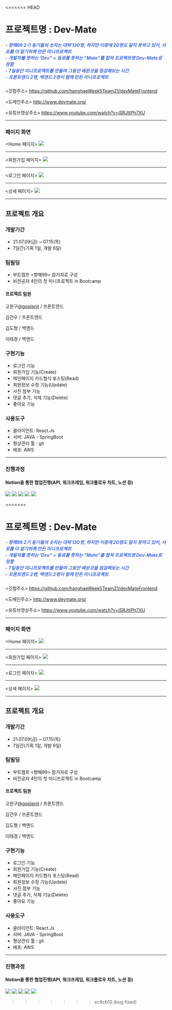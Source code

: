 <<<<<<< HEAD
# 프로젝트명 : Dev-Mate
>
##### <span style="color:royalblue"> - 향해99 2기 동기들의 숫자는 대략 130명, 하지만 이중에 20명도 알지 못하고 있어, 서로를 더 알기위해 만든 미니프로젝트<br> - 개발자를 뜻하는 'Dev" + 동료를 뜻하는 "Mate"를 합쳐 프로젝트명 Dev-Mate로 정함 <br> - 7일동안 미니프로젝트를 만들며 그동안 배운것을 점검해보는 시간<br>- 프론트앤드 2명, 백앤드 2명이 함께 만든 미니프로젝트 </span>

<깃헙주소>
https://github.com/hanghaeWeek5Team21/devMateFrontend

<도메인주소>
http://www.devmate.org/

<유튜브영상주소>
https://www.youtube.com/watch?v=iSRJttPh7XU

---
### 페이지 화면
<Home 페이지>
![](https://images.velog.io/images/goplanit/post/e266269d-0013-4a5c-9742-f27391f91656/image.png)

--- 
<회원가입 페이지>
![](https://images.velog.io/images/goplanit/post/a5a96148-a0b6-48d8-8d88-1505f3f24543/image.png)

---
<로그인 페이지>
![](https://images.velog.io/images/goplanit/post/c09d2172-14c8-4299-a4d7-ace9bcb4bed3/image.png)

---
<상세 페이지>
![](https://images.velog.io/images/goplanit/post/7dba9e2a-356e-4ed1-acb8-9492a5d99597/image.png)

---
## 프로젝트 개요 


### 개발기간

- 21.07.09(금) ~ 07.15(목)
- 7일간(기획 1일, 개발 6일)


### 팀빌딩
>
- 부트캠프 <향해99> 참가자로 구성
- 비전공자 4인의 첫 미니프로젝트 in Bootcamp

#### 프로젝트 팀원
고원구[@goplanit](https://github.com/goplanit) / 프론트앤드

김건우 / 프론트앤드

김도형 / 백앤드

이태경 / 백앤드

### 구현기능

- 로그인 기능
- 회원가입 기능(Create)
- 메인페이지 카드형식 포스팅(Read)
- 회원정보 수정 기능(Update)
- 사진 첨부 기능
- 댓글 추가, 삭제 기능(Delete)
- 좋아요 기능

### 사용도구
- 클라이언트: React.Js
- 서버: JAVA - SpringBoot
- 형상관리 툴 : git
- 배포: AWS


---

### 진행과정
#### Notion을 통한 협업진행(API, 워크프레임, 워크플로우 차트, 노션 등)
![](https://images.velog.io/images/goplanit/post/f7f6d02f-e786-4fcf-95f8-1c58d0b7c708/image.png)
![](https://images.velog.io/images/goplanit/post/79434392-9857-4fa5-9441-c1fc7958eab8/image.png)
![](https://images.velog.io/images/goplanit/post/7910875b-a10e-40d7-a444-d9af8d57c2c7/image.png)
![](https://images.velog.io/images/goplanit/post/8864f51a-1da9-4ce7-a91d-ea68ca1b1f1f/image.png)
![](https://images.velog.io/images/goplanit/post/9982da3d-d8e3-43e2-97fd-428ce34d1418/image.png)



=======
# 프로젝트명 : Dev-Mate

>

##### <span style="color:royalblue"> - 향해99 2기 동기들의 숫자는 대략 130명, 하지만 이중에 20명도 알지 못하고 있어, 서로를 더 알기위해 만든 미니프로젝트<br> - 개발자를 뜻하는 'Dev" + 동료를 뜻하는 "Mate"를 합쳐 프로젝트명 Dev-Mate로 정함 <br> - 7일동안 미니프로젝트를 만들며 그동안 배운것을 점검해보는 시간<br>- 프론트앤드 2명, 백앤드 2명이 함께 만든 미니프로젝트 </span>

<깃헙주소>
https://github.com/hanghaeWeek5Team21/devMateFrontend

<도메인주소>
http://www.devmate.org/

<유튜브영상주소>
https://www.youtube.com/watch?v=iSRJttPh7XU

---

### 페이지 화면

<Home 페이지>
![](https://images.velog.io/images/goplanit/post/e266269d-0013-4a5c-9742-f27391f91656/image.png)

---

<회원가입 페이지>
![](https://images.velog.io/images/goplanit/post/a5a96148-a0b6-48d8-8d88-1505f3f24543/image.png)

---

<로그인 페이지>
![](https://images.velog.io/images/goplanit/post/c09d2172-14c8-4299-a4d7-ace9bcb4bed3/image.png)

---

<상세 페이지>
![](https://images.velog.io/images/goplanit/post/7dba9e2a-356e-4ed1-acb8-9492a5d99597/image.png)

---

## 프로젝트 개요

### 개발기간

- 21.07.09(금) ~ 07.15(목)
- 7일간(기획 1일, 개발 6일)

### 팀빌딩

>

- 부트캠프 <향해99> 참가자로 구성
- 비전공자 4인의 첫 미니프로젝트 in Bootcamp

#### 프로젝트 팀원

고원구[@goplanit](https://github.com/goplanit) / 프론트앤드

김건우 / 프론트앤드

김도형 / 백앤드

이태경 / 백앤드

### 구현기능

- 로그인 기능
- 회원가입 기능(Create)
- 메인페이지 카드형식 포스팅(Read)
- 회원정보 수정 기능(Update)
- 사진 첨부 기능
- 댓글 추가, 삭제 기능(Delete)
- 좋아요 기능

### 사용도구

- 클라이언트: React.Js
- 서버: JAVA - SpringBoot
- 형상관리 툴 : git
- 배포: AWS

---

### 진행과정

#### Notion을 통한 협업진행(API, 워크프레임, 워크플로우 차트, 노션 등)

![](https://images.velog.io/images/goplanit/post/f7f6d02f-e786-4fcf-95f8-1c58d0b7c708/image.png)
![](https://images.velog.io/images/goplanit/post/79434392-9857-4fa5-9441-c1fc7958eab8/image.png)
![](https://images.velog.io/images/goplanit/post/7910875b-a10e-40d7-a444-d9af8d57c2c7/image.png)
![](https://images.velog.io/images/goplanit/post/8864f51a-1da9-4ce7-a91d-ea68ca1b1f1f/image.png)
![](https://images.velog.io/images/goplanit/post/9982da3d-d8e3-43e2-97fd-428ce34d1418/image.png)
>>>>>>> ec9cb10 (bug fixed)

